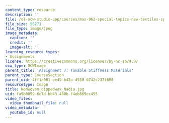 ```yaml
---
content_type: resource
description: ''
file: /ol-ocw-studio-app/courses/mas-962-special-topics-new-textiles-spring-2010/fa9b00996e7dbb43480bf4eb865ec455_Nonwoven_dippedwax_Nadia.jpg
file_size: 56271
file_type: image/jpeg
image_metadata:
  caption: ''
  credit: ''
  image-alt: ''
learning_resource_types:
- Assignments
license: https://creativecommons.org/licenses/by-nc-sa/4.0/
ocw_type: OCWImage
parent_title: 'Assignment 7: Tunable Stiffness Materials'
parent_type: CourseSection
parent_uid: 4ff1a061-ee49-b42a-4530-6742c237f680
resourcetype: Image
title: Nonwoven_dippedwax_Nadia.jpg
uid: fa9b0099-6e7d-bb43-480b-f4eb865ec455
video_files:
  video_thumbnail_file: null
video_metadata:
  youtube_id: null
---
```

